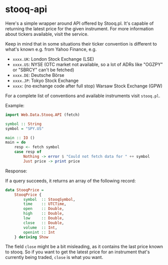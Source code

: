 # stooq-api

Here's a simple wrapper around API offered by Stooq.pl. It's capable of returning the latest price for the given instrument. For more information about tickers available, visit the service.

Keep in mind that in some situations their ticker convention is different to what's known e.g. from Yahoo Finance, e.g.
* `xxxx.UK`: London Stock Exchange (LSE)
* `xxxx.US`: NYSE (OTC market not available, so a lot of ADRs like "OGZPY" or "SBRCY" can't be fetched)
* `xxxx.DE`: Deutsche Börse
* `xxxx.JP`: Tokyo Stock Exchange
* `xxxx`: (no exchange code after full stop) Warsaw Stock Exchange (GPW)

For a complete list of conventions and available instruments visit `stooq.pl`.

Example:

```haskell
import Web.Data.Stooq.API (fetch)

symbol :: String
symbol = "SPY.US"

main :: IO ()
main = do 
    resp <- fetch symbol 
    case resp of
        Nothing -> error $ "Could not fetch data for " ++ symbol
        Just price -> print price
```

Response:

If a query succeeds, it returns an array of the following record:

```haskell
data StooqPrice =
    StooqPrice {
        symbol  :: StooqSymbol,
        time    :: UTCTime,
        open    :: Double,
        high    :: Double,
        low     :: Double,
        close   :: Double,
        volume  :: Int,
        openint :: Int
    } deriving Show
```

The field `close` might be a bit misleading, as it contains the last price known to stooq. So if you want to get the latest price for an instrument that's currently being traded, `close` is what you want.
